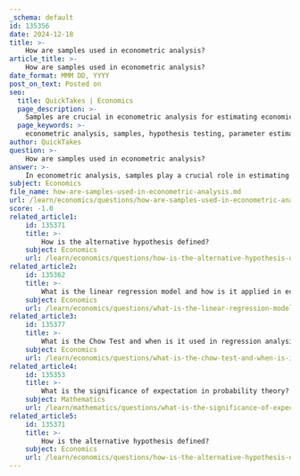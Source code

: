 ```yaml
---
_schema: default
id: 135356
date: 2024-12-18
title: >-
    How are samples used in econometric analysis?
article_title: >-
    How are samples used in econometric analysis?
date_format: MMM DD, YYYY
post_on_text: Posted on
seo:
  title: QuickTakes | Economics
  page_description: >-
    Samples are crucial in econometric analysis for estimating economic relationships, testing hypotheses, and ensuring valid statistical inference. They provide insights through various types of data collection methods, impacting model specification and hypothesis testing.
  page_keywords: >-
    econometric analysis, samples, hypothesis testing, parameter estimation, cross-sectional, time series, panel data, statistical inference, sample size, model specification, economic relationships, empirical data
author: QuickTakes
question: >-
    How are samples used in econometric analysis?
answer: >-
    In econometric analysis, samples play a crucial role in estimating economic relationships and testing hypotheses. Here are some key points regarding the use of samples in econometrics:\n\n1. **Definition of Samples**: A sample is a subset of a population that is used to make inferences about the entire population. In econometrics, samples can be drawn from various sources, such as surveys, administrative data, or experimental data.\n\n2. **Types of Samples**: Econometric analysis often utilizes different types of samples, including cross-sectional samples (data collected at a single point in time), time series samples (data collected over time), and panel data samples (data that combines both cross-sectional and time series data).\n\n3. **Estimation of Parameters**: Samples are used to estimate parameters of econometric models. For instance, in linear regression analysis, a sample of observations is used to estimate the coefficients that describe the relationship between independent and dependent variables.\n\n4. **Hypothesis Testing**: Samples are essential for hypothesis testing in econometrics. Researchers use sample data to test hypotheses about economic relationships, such as whether a particular variable significantly affects an outcome. This often involves calculating test statistics and p-values based on sample data.\n\n5. **Model Specification**: The choice of sample can influence model specification. Researchers must ensure that the sample is representative of the population to avoid biases in their estimates. Issues such as sample selection bias can arise if the sample is not properly chosen.\n\n6. **Statistical Inference**: Econometric analysis relies on statistical inference, which involves drawing conclusions about a population based on sample data. This includes constructing confidence intervals and conducting significance tests to assess the reliability of the estimates derived from the sample.\n\n7. **Challenges with Sample Size**: The size of the sample can impact the robustness of econometric analysis. Small samples may lead to unreliable estimates and increased variability, while large samples can provide more precise estimates but may also introduce computational challenges.\n\n8. **Applications**: Samples are used in various applications of econometrics, including forecasting economic trends, evaluating policy impacts, and analyzing consumer behavior. For example, a cross-section of consumer data can be analyzed to understand spending patterns and the effects of income on expenditures.\n\nIn summary, samples are fundamental to econometric analysis, enabling researchers to estimate economic relationships, test hypotheses, and make informed decisions based on empirical data. Proper sampling techniques and considerations are essential to ensure the validity and reliability of econometric findings.
subject: Economics
file_name: how-are-samples-used-in-econometric-analysis.md
url: /learn/economics/questions/how-are-samples-used-in-econometric-analysis
score: -1.0
related_article1:
    id: 135371
    title: >-
        How is the alternative hypothesis defined?
    subject: Economics
    url: /learn/economics/questions/how-is-the-alternative-hypothesis-defined
related_article2:
    id: 135362
    title: >-
        What is the linear regression model and how is it applied in econometrics?
    subject: Economics
    url: /learn/economics/questions/what-is-the-linear-regression-model-and-how-is-it-applied-in-econometrics
related_article3:
    id: 135377
    title: >-
        What is the Chow Test and when is it used in regression analysis?
    subject: Economics
    url: /learn/economics/questions/what-is-the-chow-test-and-when-is-it-used-in-regression-analysis
related_article4:
    id: 135353
    title: >-
        What is the significance of expectation in probability theory?
    subject: Mathematics
    url: /learn/mathematics/questions/what-is-the-significance-of-expectation-in-probability-theory
related_article5:
    id: 135371
    title: >-
        How is the alternative hypothesis defined?
    subject: Economics
    url: /learn/economics/questions/how-is-the-alternative-hypothesis-defined
---
```


&nbsp;